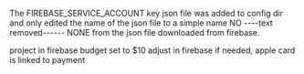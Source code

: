 The FIREBASE_SERVICE_ACCOUNT key json file was added to config dir and only edited the name of the json file to a simple name
NO ----text removed------ NONE from the json file downloaded from firebase.

project in firebase budget set to $10 adjust in firebase if needed, apple card is linked to payment
